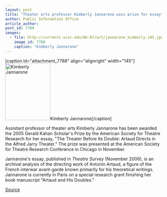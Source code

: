 ```yaml
---
layout: post
title: "Theater arts professor Kimberly Jannarone wins prize for essay"
author: Public Information Office
article_author: 
post_id: 7789
images:
  - file: http://currents.ucsc.edu/06-07/art/jannarone_kimberly.145.jpg
    image_id: 7788
    caption: "Kimberly Jannarone"
---
```


[caption id="attachment_7788" align="alignright" width="145"]<a href="http://dev-ucsc-news.pantheonsite.io/wp-content/uploads/2007/01/jannarone_kimberly.145.jpg"><img class="size-full wp-image-7788" src="http://dev-ucsc-news.pantheonsite.io/wp-content/uploads/2007/01/jannarone_kimberly.145.jpg" alt="Kimberly Jannarone" width="145" height="183" /></a>Kimberly Jannarone[/caption]
<a name="content" id="content"></a>
<p>
  Assistant professor of theater arts Kimberly Jannarone has been awarded the 2005 Gerald Kahan Scholar's Prize by the American Society for Theatre Research for her essay, "The Theater Before Its Double: Artaud Directs in the Alfred Jarry Theater." The prize was presented at the American Society for Theatre Research Conference in Chicago in November.
</p>
<p>
  Jannarone's essay, published in <i>Theatre Survey</i> (November 2006), is an archival analysis of the directing work of Antonin Artaud, a figure of the French interwar avant-garde known primarily for his theoretical writings. Jannarone is currently in Paris on a special research grant finishing her book manuscript "Artaud and His Doubles."
</p>
<p><a href="http://www1.ucsc.edu/currents/06-07/01-01/jannarone.asp" title="Permalink to jannarone">Source</a></p>
